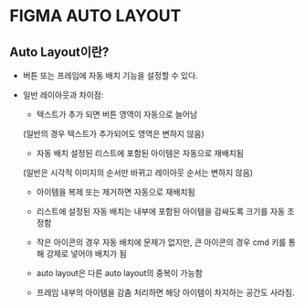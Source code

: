 # FIGMA AUTO LAYOUT

## Auto Layout이란?

- 버튼 또는 프레임에 자동 배치 기능을 설정할 수 있다. 

- 일반 레이아웃과 차이점:

	- 텍스트가 추가 되면 버튼 영역이 자동으로 늘어남

	(일반의 경우 텍스트가 추가되어도 영역은 변하지 않음)

	- 자동 배치 설정된 리스트에 포함된 아이템은 자동으로 재배치됨

	(일반은 시각적 이미지의 순서만 바뀌고 레이아웃 순서는 변하지 않음)

	- 아이템을 복제 또는 제거하면 자동으로 재배치됨
	
	- 리스트에 설정된 자동 배치는 내부에 포함된 아이템을 감싸도록 크기를 자동 조정함

	- 작은 아이콘의 경우 자동 배치에 문제가 없지만, 큰 아이콘의 경우 cmd 키를 통해 강제로 넣어야 배치가 됨

	- auto layout은 다른 auto layout의 중복이 가능함

	- 프레임 내부의 아이템을 감춤 처리하면 해당 아이템이 차지하는 공간도 사라짐.


